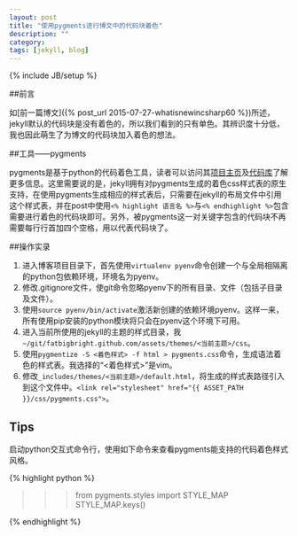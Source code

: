 ```yaml
---
layout: post
title: "使用pygments进行博文中的代码块着色"
description: ""
category: 
tags: [jekyll, blog]
---
```

{% include JB/setup %}

##前言

如[前一篇博文]({% post_url 2015-07-27-whatisnewincsharp60 %})所述，jekyll默认的代码块是没有着色的，所以我们看到的只有单色。其辨识度十分低，我也因此萌生了为博文的代码块加入着色的想法。

##工具——pygments

pygments是基于python的代码着色工具，读者可以访问其[项目主页](http://pygments.org/)及[代码库](https://bitbucket.org/birkenfeld/pygments-main)了解更多信息。这里需要说的是，jekyll拥有对pygments生成的着色css样式表的原生支持，在使用pygments生成相应的样式表后，只需要在jekyll的布局文件中引用这个样式表，并在post中使用`<% highlight 语言名 %>`与`<% endhighlight %>`包含需要进行着色的代码块即可。另外，被pygments这一对关键字包含的代码块不再需要每行行首加四个空格，用以代表代码块了。

##操作实录

1. 进入博客项目目录下，首先使用`virtualenv pyenv`命令创建一个与全局相隔离的python包依赖环境，环境名为pyenv。
2. 修改.gitignore文件，使git命令忽略pyenv下的所有目录、文件（包括子目录及文件）。
3. 使用`source pyenv/bin/activate`激活新创建的依赖环境pyenv。这样一来，所有使用pip安装的python模块将只会在pyenv这个环境下可用。
4. 进入当前所使用的jekyll的主题的样式目录，我`~/git/fatbigbright.github.com/assets/themes/<当前主题>/css`。
5. 使用`pygmentize -S <着色样式> -f html > pygments.css`命令，生成语法着色的样式表。我选择的“<着色样式>”是vim。
6. 修改`_includes/themes/<当前主题>/default.html`，将生成的样式表路径引入到这个文件中。`<link rel="stylesheet" href="{{ ASSET_PATH }}/css/pygments.css">`。

## Tips

启动python交互式命令行，使用如下命令来查看pygments能支持的代码着色样式风格。

{% highlight python %}

>>> from pygments.styles import STYLE_MAP
>>> STYLE_MAP.keys()

{% endhighlight %}

